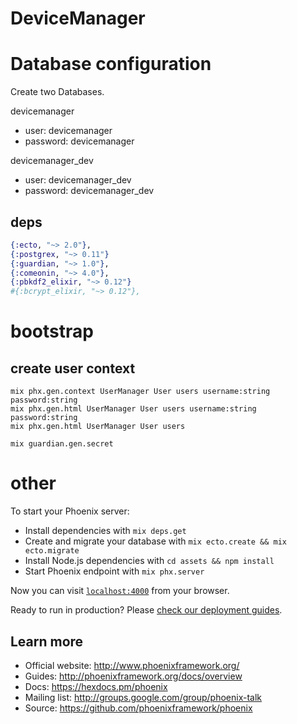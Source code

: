 # DeviceManager


# Database configuration

Create two Databases.

devicemanager
  - user: devicemanager
  - password: devicemanager


devicemanager_dev
  - user: devicemanager_dev
  - password: devicemanager_dev


## deps

```elixir
{:ecto, "~> 2.0"},
{:postgrex, "~> 0.11"}
{:guardian, "~> 1.0"},
{:comeonin, "~> 4.0"},
{:pbkdf2_elixir, "~> 0.12"}
#{:bcrypt_elixir, "~> 0.12"},
```

# bootstrap

## create user context
```
mix phx.gen.context UserManager User users username:string password:string
mix phx.gen.html UserManager User users username:string password:string
mix phx.gen.html UserManager User users
```


```
mix guardian.gen.secret
```

# other


To start your Phoenix server:

  * Install dependencies with `mix deps.get`
  * Create and migrate your database with `mix ecto.create && mix ecto.migrate`
  * Install Node.js dependencies with `cd assets && npm install`
  * Start Phoenix endpoint with `mix phx.server`

Now you can visit [`localhost:4000`](http://localhost:4000) from your browser.

Ready to run in production? Please [check our deployment guides](http://www.phoenixframework.org/docs/deployment).

## Learn more

  * Official website: http://www.phoenixframework.org/
  * Guides: http://phoenixframework.org/docs/overview
  * Docs: https://hexdocs.pm/phoenix
  * Mailing list: http://groups.google.com/group/phoenix-talk
  * Source: https://github.com/phoenixframework/phoenix
